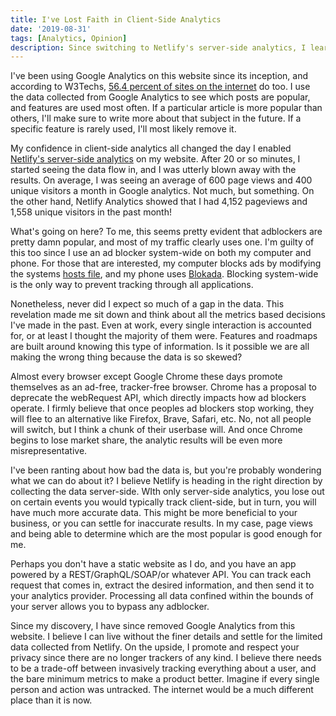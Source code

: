 ```yaml
---
title: I've Lost Faith in Client-Side Analytics
date: '2019-08-31'
tags: [Analytics, Opinion]
description: Since switching to Netlify's server-side analytics, I learned how different the data is when compared to Google Analytics.
---
```


I've been using Google Analytics on this website since its inception, and
according to W3Techs,
[56.4 percent of sites on the internet](https://w3techs.com/technologies/details/ta-googleanalytics/all/all)
do too. I use the data collected from Google Analytics to see which posts are
popular, and features are used most often. If a particular article is more
popular than others, I'll make sure to write more about that subject in the
future. If a specific feature is rarely used, I'll most likely remove it.

<!--more-->

My confidence in client-side analytics all changed the day I enabled
[Netlify's server-side analytics](https://www.netlify.com/products/analytics/)
on my website. After 20 or so minutes, I started seeing the data flow in, and I
was utterly blown away with the results. On average, I was seeing an average of
600 page views and 400 unique visitors a month in Google analytics. Not much,
but something. On the other hand, Netlify Analytics showed that I had 4,152
pageviews and 1,558 unique visitors in the past month!

What's going on here? To me, this seems pretty evident that adblockers are
pretty damn popular, and most of my traffic clearly uses one. I'm guilty of this
too since I use an ad blocker system-wide on both my computer and phone. For
those that are interested, my computer blocks ads by modifying the systems
[hosts file](<[https://github.com/StevenBlack/hosts](https://github.com/StevenBlack/hosts)>),
and my phone uses [Blokada](https://blokada.org). Blocking system-wide is the
only way to prevent tracking through all applications.

Nonetheless, never did I expect so much of a gap in the data. This revelation
made me sit down and think about all the metrics based decisions I've made in
the past. Even at work, every single interaction is accounted for, or at least I
thought the majority of them were. Features and roadmaps are built around
knowing this type of information. Is it possible we are all making the wrong
thing because the data is so skewed?

Almost every browser except Google Chrome these days promote themselves as an
ad-free, tracker-free browser. Chrome has a proposal to deprecate the webRequest
API, which directly impacts how ad blockers operate. I firmly believe that once
peoples ad blockers stop working, they will flee to an alternative like Firefox,
Brave, Safari, etc. No, not all people will switch, but I think a chunk of their
userbase will. And once Chrome begins to lose market share, the analytic results
will be even more misrepresentative.

I've been ranting about how bad the data is, but you're probably wondering what
we can do about it? I believe Netlify is heading in the right direction by
collecting the data server-side. WIth only server-side analytics, you lose out
on certain events you would typically track client-side, but in turn, you will
have much more accurate data. This might be more beneficial to your business, or
you can settle for inaccurate results. In my case, page views and being able to
determine which are the most popular is good enough for me.

Perhaps you don't have a static website as I do, and you have an app powered by
a REST/GraphQL/SOAP/or whatever API. You can track each request that comes in,
extract the desired information, and then send it to your analytics provider.
Processing all data confined within the bounds of your server allows you to
bypass any adblocker.

Since my discovery, I have since removed Google Analytics from this website. I
believe I can live without the finer details and settle for the limited data
collected from Netlify. On the upside, I promote and respect your privacy since
there are no longer trackers of any kind. I believe there needs to be a
trade-off between invasively tracking everything about a user, and the bare
minimum metrics to make a product better. Imagine if every single person and
action was untracked. The internet would be a much different place than it is
now.
